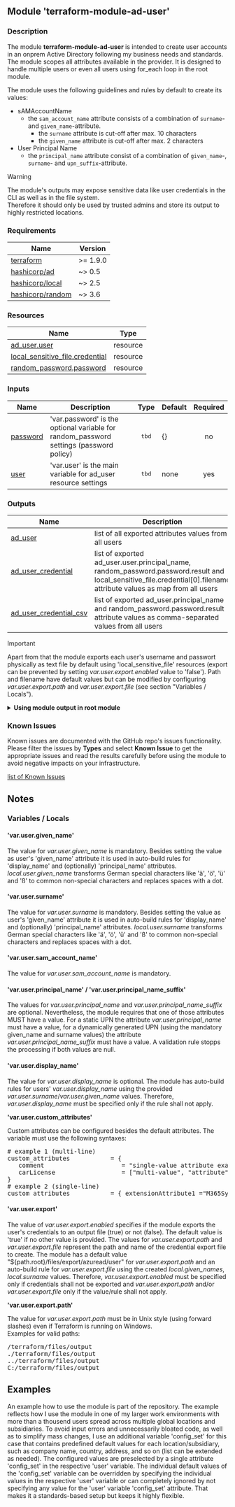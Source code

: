 ## Module 'terraform-module-ad-user'

### Description

The module **terraform-module-ad-user** is intended to create user accounts in an onprem Active Directory following my business needs and standards. The module scopes all attributes available in the provider. It is designed to handle multiple users or even all users using for_each loop in the root module.  
  
The module uses the following guidelines and rules by default to create its values:  
* sAMAccountName
  * the <code>sam_account_name</code> attribute consists of a combination of <code>surname</code>- and <code>given_name</code>-attribute.
    * the <code>surname</code> attribute is cut-off after max. 10 characters
    * the <code>given_name</code> attribute is cut-off after max. 2 characters
* User Principal Name
  * the <code>principal_name</code> attribute consist of a combination of <code>given_name</code>-, <code>surname</code>- and <code>upn_suffix</code>-attribute.
  
> [!WARNING]
>The module's outputs may expose sensitive data like user credentials in the CLI as well as in the file system.  
>Therefore it should only be used by trusted admins and store its output to highly restricted locations.  

### Requirements

| Name | Version |
|------|---------|
| <a name="requirement_terraform"></a> [terraform](#requirement\_terraform) | >= 1.9.0 |
| <a name="requirement_ad"></a> [hashicorp\/ad](#requirement\_ad) | ~> 0.5 |
| <a name="requirement_local"></a> [hashicorp\/local](#requirement\_local) | ~> 2.5 |
| <a name="requirement_random"></a> [hashicorp\/random](#requirement\_random) | ~> 3.6 |

### Resources

| Name | Type |
|------|------|
| [ad_user.user](https://registry.terraform.io/providers/hashicorp/ad/latest/docs/resources/user) | resource |
| [local_sensitive_file.credential](https://registry.terraform.io/providers/hashicorp/local/latest/docs/resources/sensitive_file) | resource |
| [random_password.password](https://registry.terraform.io/providers/hashicorp/random/latest/docs/resources/string) | resource |

### Inputs

| Name | Description | Type | Default | Required |
|------|-------------|------|---------|:--------:|
| <a name="input_password"></a> [password](#input\_user) | 'var.password' is the optional variable for random_password settings (password policy) | <pre> tbd </pre> | {} | no |
| <a name="input_user"></a> [user](#input\_user) | 'var.user' is the main variable for ad_user resource settings | <pre> tbd </pre> | none | yes |

### Outputs

| Name | Description |
|------|-------------|
| <a name="output_ad_user"></a> [ad\_user](#output\_ad\_user) | list of all exported attributes values from all users |
| <a name="output_ad_user_credential"></a> [ad\_user\_credential](#output\_ad\_user\_credential) | list of exported ad_user.user.principal_name, random_password.password.result and local_sensitive_file.credential[0].filename attribute values as map from all users |
| <a name="output_ad_user_credential_csv"></a> [ad\_user\_credential\_csv](#output\_ad\_user\_credential\_csv) | list of exported ad_user.principal_name and random_password.password.result attribute values as comma-separated values from all users |

>[!IMPORTANT]
>Apart from that the module exports each user's username and passwort physically as text file by default using 'local_sensitive_file' resources (export can be prevented by setting *var.user.export.enabled* value to 'false'). Path and filename have default values but can be modified by configuring *var.user.export.path* and *var.user.export.file* (see section \"Variables / Locals\").

<details>
<summary><b>Using module output in root module</b></summary>

##### Examples

Output - UPNs of all users using 'ad_user' output:  

```
output "ad_user_user_principal_name" {
  value   = values(module.ad_user).*.ad_user.principal_name
}
```

Output - Credential details of all users using 'ad_user_credential' output:

```
output "ad_user_credentials" {
  value   = values(module.ad_user).*.ad_user_credential
}
```
</details>

### Known Issues

Known issues are documented with the GitHub repo's issues functionality. Please filter the issues by **Types** and select **Known Issue** to get the appropriate issues and read the results carefully before using the module to avoid negative impacts on your infrastructure.  
  
<a name="known_issues"></a> [list of Known Issues](https://github.com/uplink-systems/terraform-module-ad-user/issues?q=type%3A%22known%20issue%22)

## Notes

### Variables / Locals

#### 'var.user.given_name'

The value for *var.user.given_name* is mandatory. Besides setting the value as user's 'given_name' attribute it is used in auto-build rules for 'display_name' and (optionally) 'principal_name' attributes. *local.user.given_name* transforms German special characters like 'ä', 'ö', 'ü' and 'ß' to common non-special characters and replaces spaces with a dot.   

#### 'var.user.surname'

The value for *var.user.surname* is mandatory. Besides setting the value as user's 'given_name' attribute it is used in auto-build rules for 'display_name' and (optionally) 'principal_name' attributes. *local.user.surname* transforms German special characters like 'ä', 'ö', 'ü' and 'ß' to common non-special characters and replaces spaces with a dot.   

#### 'var.user.sam_account_name'

The value for *var.user.sam_account_name* is mandatory.  

#### 'var.user.principal_name' / 'var.user.principal_name_suffix'

The values for *var.user.principal_name* and *var.user.principal_name_suffix* are optional. Nevertheless, the module requires that one of those attributes MUST have a value. For a static UPN the attribute *var.user.principal_name* must have a value, for a dynamically generated UPN (using the mandatory given_name and surname values) the attribute *var.user.principal_name_suffix* must have a value. A validation rule stopps the processing if both values are null.  

#### 'var.user.display_name'

The value for *var.user.display_name* is optional. The module has auto-build rules for users' *var.user.display_name* using the provided *var.user.surname*/*var.user.given_name* values. Therefore, *var.user.display_name* must be specified only if the rule shall not apply.  

**'var.user.custom_attributes'**
  
Custom attributes can be configured besides the default attributes. The variable must use the following syntaxes:  
  
<pre>
# example 1 (multi-line)
custom_attributes           = {
   comment                     = "single-value attribute example"
   carLicense                  = ["multi-value", "attribute", "example"]
}
# example 2 (single-line)
custom_attributes           = { extensionAttribute1 ="M365Synced", extensionAttribute2 = "HasNothingToDo" }
</pre>

#### 'var.user.export'

The value of *var.user.export.enabled* specifies if the module exports the user's credentials to an output file (true) or not (false). The default value is 'true' if no other value is provided. The values for *var.user.export.path* and *var.user.export.file* represent the path and name of the credential export file to create. The module has a default value \"${path.root}/files/export/azuread/user\" for *var.user.export.path* and an auto-build rule for *var.user.export.file* using the created *local.given_names*, *local.surname* values.
Therefore, *var.user.export.enabled* must be specified only if credentials shall not be exported and *var.user.export.path* and/or *var.user.export.file* only if the value/rule shall not apply.  

**'var.user.export.path'**  

The value for *var.user.export.path* must be in Unix style (using forward slashes) even if Terraform is running on Windows.  
Examples for valid paths:  

<pre>
/terraform/files/output
./terraform/files/output
../terraform/files/output
C:/terraform/files/output
</pre>

## Examples

An example how to use the module is part of the repository. The example reflects how I use the module in one of my larger work environments with more than a thousend users spread across multiple global locations and subsidiaries. To avoid input errors and unnecessarily bloated code, as well as to simplify mass changes, I use an additional variable 'config_set' for this case that contains predefined default values for each location/subsidiary, such as company name, country, address, and so on (list can be extended as needed). The configured values are preselected by a single attribute 'config_set' in the respective 'user' variable. The individual default values of the 'config_set' variable can be overridden by specifying the individual values in the respective 'user' variable or can completely ignored by not specifying any value for the 'user' variable 'config_set' attribute. That makes it a standards-based setup but keeps it highly flexible.  
